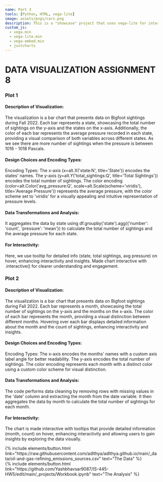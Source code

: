 ```yaml
---
name: Part 3 
tools: [Python, HTML, vega-lite]
image: assets/pngs/cars.png
description: This is a "showcase" project that uses vega-lite for interactive viz!
custom_js:
  - vega.min
  - vega-lite.min
  - vega-embed.min
  - justcharts
---
```


# DATA VISUALIZATION ASSIGNMENT 8


<vegachart schema-url="{{ site.baseurl }}/assets/json/plot_data.json" style="width: 100%"></vegachart>






### Plot 1

#### Description of Visualization:
The visualization is a bar chart that presents data on Bigfoot sightings during Fall 2022. Each bar represents a state, showcasing the total number of sightings on the y-axis and the states on the x-axis. Additionally, the color of each bar represents the average pressure recorded in each state, providing a visual comparison of both variables across different states. As we see there are more number of sightings when the pressure is between 1016 - 1018 Pascals.

#### Design Choices and Encoding Types:
Encoding Types:
The x-axis (x=alt.X('state:N', title='State')) encodes the states' names.
The y-axis (y=alt.Y('total_sightings:Q', title='Total Sightings')) encodes the total number of sightings.
The color encoding (color=alt.Color('avg_pressure:Q', scale=alt.Scale(scheme='viridis'), title='Average Pressure')) represents the average pressure, with the color scheme set to 'viridis' for a visually appealing and intuitive representation of pressure levels.

#### Data Transformations and Analysis:
It aggregates the data by state using df.groupby('state').agg({'number': 'count', 'pressure': 'mean'}) to calculate the total number of sightings and the average pressure for each state.

#### For Interactivity: 
Here, we use tooltip for detailed info (state, total sightings, avg pressure) on hover, enhancing interactivity and insights. Made chart interactive with .interactive() for clearer understanding and engagement.


<vegachart schema-url="{{ site.baseurl }}/assets/json/plot_data_interactive.json" style="width: 100%"></vegachart>

### Plot 2

#### Description of Visualization:
The visualization is a bar chart that presents data on Bigfoot sightings during Fall 2022. Each bar represents a month, showcasing the total number of sightings on the y-axis and the months on the x-axis. The color of each bar represents the month, providing a visual distinction between different months. Hovering over each bar displays detailed information about the month and the count of sightings, enhancing interactivity and insights.

#### Design Choices and Encoding Types:
Encoding Types:
The x-axis encodes the months' names with a custom axis label angle for better readability.
The y-axis encodes the total number of sightings.
The color encoding represents each month with a distinct color using a custom color scheme for visual distinction.

#### Data Transformations and Analysis:
The code performs data cleaning by removing rows with missing values in the 'date' column and extracting the month from the date variable. It then aggregates the data by month to calculate the total number of sightings for each month.

#### For Interactivity:
The chart is made interactive with tooltips that provide detailed information (month, count) on hover, enhancing interactivity and allowing users to gain insights by exploring the data visually.
  
<div class="left">
{% include elements/button.html link="https://raw.githubusercontent.com/adlthya/adlthya.github.io/main/_data/oil-and-gas-refining_emissions_sources.csv" text="The Data" %}
</div>

<div class="right">
{% include elements/button.html link="https://github.com/Yashbhavsar9087/IS-445-HW5/edit/main/_projects/Workbook.ipynb" text="The Analysis" %}
</div>
